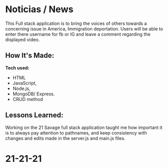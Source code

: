 # Noticias / News
This Full stack application is to bring the voices of others towards a concerning issue in America, Immigration deportation. Users will be able to enter there username for fb or IG and leave a comment regarding the displayed video. 


## How It's Made:
**Tech used:**
* HTML
* JavaScript,
* Node.js,
* MongoDB/ Express.
* CRUD method

## Lessons Learned:

Working on the 21 Savage full stack application taught me how important it is to always pay attention to pathnames, and keep consistency with changes and edits made in the server.js and main.js files.
# 21-21-21

